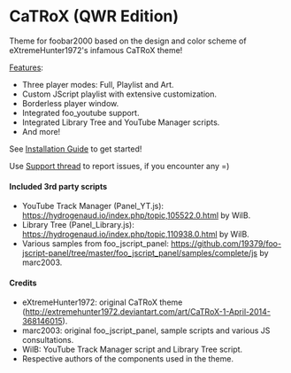 # CaTRoX (QWR Edition) 

Theme for foobar2000 based on the design and color scheme of eXtremeHunter1972's infamous CaTRoX theme!

[Features](https://github.com/TheQwertiest/CaTRoX_QWR/wiki):
 - Three player modes: Full, Playlist and Art.
 - Custom JScript playlist with extensive customization.
 - Borderless player window.
 - Integrated foo_youtube support.
 - Integrated Library Tree and YouTube Manager scripts.
 - And more!

See [Installation Guide](https://github.com/TheQwertiest/CaTRoX_QWR/wiki/Installation) to get started!

Use [Support thread](https://hydrogenaud.io/index.php/topic,114991.new.html) to report issues, if you encounter any =)

#### Included 3rd party scripts
 - YouTube Track Manager (Panel_YT.js): https://hydrogenaud.io/index.php/topic,105522.0.html by WilB.
 - Library Tree (Panel_Library.js): https://hydrogenaud.io/index.php/topic,110938.0.html by WilB.
 - Various samples from foo_jscript_panel: https://github.com/19379/foo-jscript-panel/tree/master/foo_jscript_panel/samples/complete/js by marc2003.

#### Credits
 - eXtremeHunter1972: original CaTRoX theme (http://extremehunter1972.deviantart.com/art/CaTRoX-1-April-2014-368146015).
 - marc2003: original foo_jscript_panel, sample scripts and various JS consultations.
 - WilB: YouTube Track Manager script and Library Tree script.
 - Respective authors of the components used in the theme.
